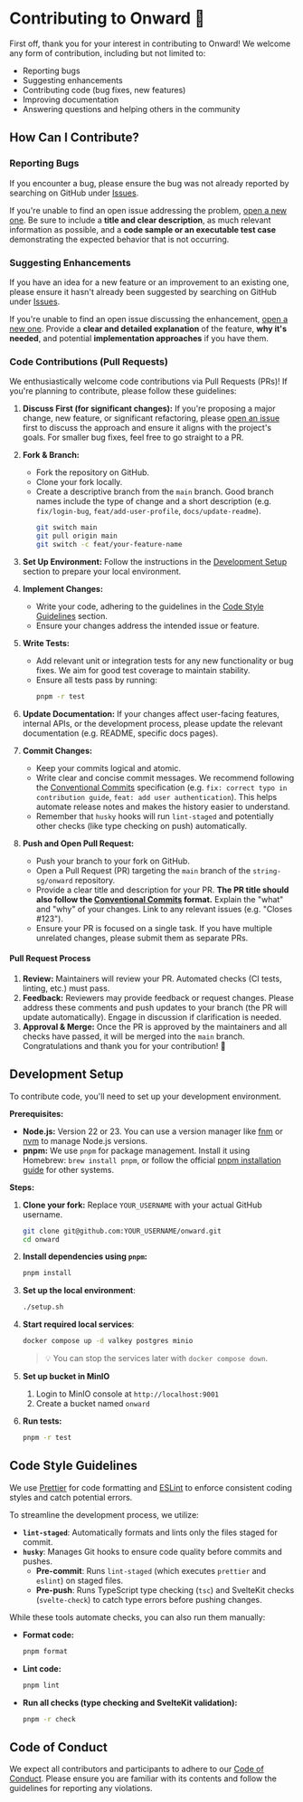 # Contributing to Onward 👋

First off, thank you for your interest in contributing to Onward! We welcome any form of contribution, including but not limited to:

- Reporting bugs
- Suggesting enhancements
- Contributing code (bug fixes, new features)
- Improving documentation
- Answering questions and helping others in the community

## How Can I Contribute?

### Reporting Bugs

If you encounter a bug, please ensure the bug was not already reported by searching on GitHub under [Issues](https://github.com/string-sg/onward/issues).

If you're unable to find an open issue addressing the problem, [open a new one](https://github.com/string-sg/onward/issues/new). Be sure to include a **title and clear description**, as much relevant information as possible, and a **code sample or an executable test case** demonstrating the expected behavior that is not occurring.

### Suggesting Enhancements

If you have an idea for a new feature or an improvement to an existing one, please ensure it hasn't already been suggested by searching on GitHub under [Issues](https://github.com/string-sg/onward/issues).

If you're unable to find an open issue discussing the enhancement, [open a new one](https://github.com/string-sg/onward/issues/new). Provide a **clear and detailed explanation** of the feature, **why it's needed**, and potential **implementation approaches** if you have them.

### Code Contributions (Pull Requests)

We enthusiastically welcome code contributions via Pull Requests (PRs)! If you're planning to contribute, please follow these guidelines:

1. **Discuss First (for significant changes):** If you're proposing a major change, new feature, or significant refactoring, please [open an issue](https://github.com/string-sg/onward/issues/new) first to discuss the approach and ensure it aligns with the project's goals. For smaller bug fixes, feel free to go straight to a PR.

2. **Fork & Branch:**
   - Fork the repository on GitHub.
   - Clone your fork locally.
   - Create a descriptive branch from the `main` branch. Good branch names include the type of change and a short description (e.g. `fix/login-bug`, `feat/add-user-profile`, `docs/update-readme`).
     ```sh
     git switch main
     git pull origin main
     git switch -c feat/your-feature-name
     ```

3. **Set Up Environment:** Follow the instructions in the [Development Setup](#development-setup) section to prepare your local environment.

4. **Implement Changes:**
   - Write your code, adhering to the guidelines in the [Code Style Guidelines](#code-style-guidelines) section.
   - Ensure your changes address the intended issue or feature.

5. **Write Tests:**
   - Add relevant unit or integration tests for any new functionality or bug fixes. We aim for good test coverage to maintain stability.
   - Ensure all tests pass by running:
     ```sh
     pnpm -r test
     ```

6. **Update Documentation:** If your changes affect user-facing features, internal APIs, or the development process, please update the relevant documentation (e.g. README, specific docs pages).

7. **Commit Changes:**
   - Keep your commits logical and atomic.
   - Write clear and concise commit messages. We recommend following the [Conventional Commits](https://www.conventionalcommits.org/en/v1.0.0/) specification (e.g. `fix: correct typo in contribution guide`, `feat: add user authentication`). This helps automate release notes and makes the history easier to understand.
   - Remember that `husky` hooks will run `lint-staged` and potentially other checks (like type checking on push) automatically.

8. **Push and Open Pull Request:**
   - Push your branch to your fork on GitHub.
   - Open a Pull Request (PR) targeting the `main` branch of the `string-sg/onward` repository.
   - Provide a clear title and description for your PR. **The PR title should also follow the [Conventional Commits](https://www.conventionalcommits.org/en/v1.0.0/) format.** Explain the "what" and "why" of your changes. Link to any relevant issues (e.g. "Closes #123").
   - Ensure your PR is focused on a single task. If you have multiple unrelated changes, please submit them as separate PRs.

#### Pull Request Process

1. **Review:** Maintainers will review your PR. Automated checks (CI tests, linting, etc.) must pass.
2. **Feedback:** Reviewers may provide feedback or request changes. Please address these comments and push updates to your branch (the PR will update automatically). Engage in discussion if clarification is needed.
3. **Approval & Merge:** Once the PR is approved by the maintainers and all checks have passed, it will be merged into the `main` branch. Congratulations and thank you for your contribution! 🎉

## Development Setup

To contribute code, you'll need to set up your development environment.

**Prerequisites:**

- **Node.js:** Version 22 or 23. You can use a version manager like [fnm](https://github.com/Schniz/fnm) or [nvm](https://github.com/nvm-sh/nvm) to manage Node.js versions.
- **pnpm:** We use `pnpm` for package management. Install it using Homebrew: `brew install pnpm`, or follow the official [pnpm installation guide](https://pnpm.io/installation) for other systems.

**Steps:**

1. **Clone your fork:**
   Replace `YOUR_USERNAME` with your actual GitHub username.

   ```sh
   git clone git@github.com:YOUR_USERNAME/onward.git
   cd onward
   ```

2. **Install dependencies using `pnpm`:**

   ```sh
   pnpm install
   ```

3. **Set up the local environment**:

   ```sh
   ./setup.sh
   ```

4. **Start required local services**:

   ```sh
   docker compose up -d valkey postgres minio
   ```

   > 💡 You can stop the services later with `docker compose down`.

5. **Set up bucket in MinIO**
   1. Login to MinIO console at `http://localhost:9001`
   2. Create a bucket named `onward`

6. **Run tests:**

   ```sh
   pnpm -r test
   ```

## Code Style Guidelines

We use [Prettier](https://prettier.io/) for code formatting and [ESLint](https://eslint.org/) to enforce consistent coding styles and catch potential errors.

To streamline the development process, we utilize:

- **`lint-staged`**: Automatically formats and lints only the files staged for commit.
- **`husky`**: Manages Git hooks to ensure code quality before commits and pushes.
  - **Pre-commit**: Runs `lint-staged` (which executes `prettier` and `eslint`) on staged files.
  - **Pre-push**: Runs TypeScript type checking (`tsc`) and SvelteKit checks (`svelte-check`) to catch type errors before pushing changes.

While these tools automate checks, you can also run them manually:

- **Format code:**
  ```sh
  pnpm format
  ```
- **Lint code:**
  ```sh
  pnpm lint
  ```
- **Run all checks (type checking and SvelteKit validation):**
  ```sh
  pnpm -r check
  ```

## Code of Conduct

We expect all contributors and participants to adhere to our [Code of Conduct](CODE_OF_CONDUCT.md). Please ensure you are familiar with its contents and follow the guidelines for reporting any violations.
